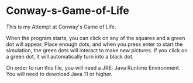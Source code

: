 # Conway-s-Game-of-Life

This is my Attempt at Conway's Game of Life.

When the program starts, you can click on any of the squares and a green dot will appear. 
Place enough dots, and when you press enter to start the simulation, the green dots will interact to make new pictures.
If you click on a green dot, it will automatically turn into a black dot.

On order to run this file, you will need a JRE: Java Runtime Environment. You will need to download Java 11 or higher. 
